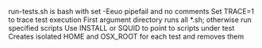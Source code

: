 run-tests.sh is bash with set -Eeuo pipefail and no comments
Set TRACE=1 to trace test execution
First argument directory runs all *.sh; otherwise run specified scripts
Use INSTALL or SQUID to point to scripts under test
Creates isolated HOME and OSX_ROOT for each test and removes them
